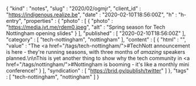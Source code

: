 {
  "kind" : "notes",
  "slug" : "2020/02/ogmjr",
  "client_id" : "https://indigenous.realize.be",
  "date" : "2020-02-10T18:56:00Z",
  "h" : "h-entry",
  "properties" : {
    "photo" : [ {
      "photo" : "https://media.jvt.me/rdem0.jpeg",
      "alt" : "Spring season for Tech Nottingham opening slides"
    } ],
    "published" : [ "2020-02-10T18:56:00Z" ],
    "category" : [ "tech-nottingham", "nottingham" ],
    "content" : [ {
      "html" : "",
      "value" : "The <a href=\"/tags/tech-nottingham/\">#TechNott</a> announcement is here - they're running seasons, with three months of *amazing* speakers planned.\n\nThis is yet another thing to show why the tech community in <a href=\"/tags/nottingham/\">#Nottingham</a> is booming - it's like a monthly mini conference!"
    } ],
    "syndication" : [ "https://brid.gy/publish/twitter" ]
  },
  "tags" : [ "tech-nottingham", "nottingham" ]
}
